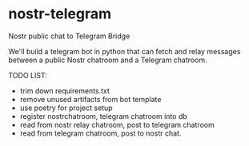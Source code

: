 # nostr-telegram
Nostr public chat to Telegram Bridge

We'll build a telegram bot in python
that can fetch and relay messages between a public Nostr chatroom and a Telegram chatroom. 

TODO LIST: 
- trim down requirements.txt
- remove unused artifacts from bot template
- use poetry for project setup
- register nostrchatroom, telegram chatroom into db
- read from nostr relay chatroom, post to telegram chatroom
- read from telegram chatroom, post to nostr chat. 

